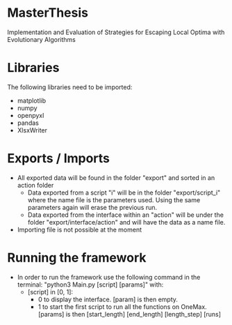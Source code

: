 # MasterThesis
Implementation and Evaluation of Strategies for Escaping Local Optima with Evolutionary Algorithms


# Libraries
The following libraries need to be imported:
- matplotlib
- numpy
- openpyxl
- pandas
- XlsxWriter

# Exports / Imports
- All exported data will be found in the folder "export" and sorted in an action folder
  - Data exported from a script "i" will be in the folder "export/script_i" where the name file is the parameters used. Using the same parameters again will erase the previous run. 
  - Data exported from the interface within an "action" will be under the folder "export/interface/action" and will have the data as a name file.
- Importing file is not possible at the moment

# Running the framework
- In order to run the framework use the following command in the terminal: "python3 Main.py [script] [params]" with:
  - [script] in [0, 1]: 
    - 0 to display the interface. [param] is then empty.
    - 1 to start the first script to run all the functions on OneMax. [params] is then [start_length] [end_length] [length_step] [runs]